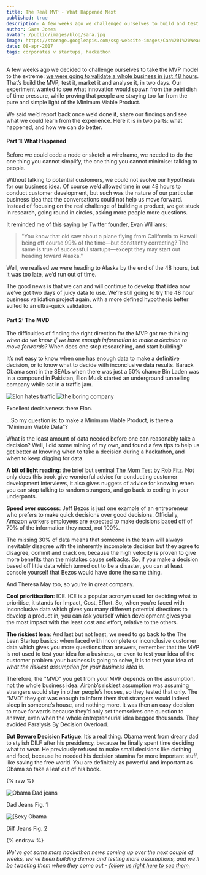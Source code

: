 ```yaml
---
title: The Real MVP - What Happened Next
published: true
description: A few weeks ago we challenged ourselves to build and test an MVP in 48 hours. We soon discovered we needed better MV "D"...
author: Sara Jones
avatar: /public/images/blog/sara.jpg
image: https://storage.googleapis.com/ssg-website-images/Can%20I%20Wear%20Shorts/startup-photos.jpg
date: 08-apr-2017
tags: corporates v startups, hackathon
---
```


A few weeks ago we decided to challenge ourselves to take the MVP model to the extreme: [we were going to validate a whole business in just 48 hours](https://solidstategroup.com/2017/06/02/2017/The-Real-MVP-Validating-a-Business-In-Two-Days/). That’s build the MVP, test it, market it and analyse it, in two days. Our experiment wanted to see what innovation would spawn from the petri dish of time pressure, while proving that people are straying too far from the pure and simple light of the Minimum Viable Product.

We said we’d report back once we’d done it, share our findings and see what we could learn from the experience. Here it is in two parts: what happened, and how we can do better.

#### Part 1: What Happened

Before we could code a node or sketch a wireframe, we needed to do the one thing you cannot simplify, the one thing you cannot minimise: talking to people.

Without talking to potential customers, we could not evolve our hypothesis for our business idea. Of course we’d allowed time in our 48 hours to conduct customer development, but such was the nature of our particular business idea that the conversations could not help us move forward. Instead of focusing on the real challenge of building a product, we got stuck in research, going round in circles, asking more people more questions.

It reminded me of this saying by Twitter founder, Evan Williams:

>"You know that old saw about a plane flying from California to Hawaii being off course 99% of the time—but constantly correcting? The same is true of successful startups—except they may start out heading toward Alaska."

Well, we realised we were heading to Alaska by the end of the 48 hours, but it was too late, we’d run out of time.

The good news is that we can and will continue to develop that idea now we’ve got two days of juicy data to use. We’re still going to try the 48 hour business validation project again, with a more defined hypothesis better suited to an ultra-quick validation.

#### Part 2: The MVD

The difficulties of finding the right direction for the MVP got me thinking: *when do we know if we have enough information to make a decision to move forwards?* When does one stop researching, and start building?

It’s not easy to know when one has enough data to make a definitive decision, or to know what to decide with inconclusive data results. Barack Obama sent in the SEALs when there was just a 50% chance Bin Laden was in a compound in Pakistan, Elon Musk started an underground tunnelling company while sat in a traffic jam.

![Elon hates traffic](https://storage.googleapis.com/ssg-website-images/Can%20I%20Wear%20Shorts/elon%20hates%20traffic.png)
![the boring company](https://storage.googleapis.com/ssg-website-images/Can%20I%20Wear%20Shorts/the%20boring%20company%20tweet.png)

Excellent decisiveness there Elon.

...So my question is: to make a Minimum Viable Product, is there a "Minimum Viable Data"?

What is the least amount of data needed before one can reasonably take a decision? Well, I did some mining of my own, and found a few tips to help us get better at knowing when to take a decision during a hackathon, and when to keep digging for data.

**A bit of light reading**: the brief but seminal [The Mom Test by Rob Fitz](https://www.amazon.co.uk/Mom-Test-customers-business-everyone/dp/1492180742). Not only does this book give wonderful advice for conducting customer development interviews, it also gives nuggets of advice for knowing when you can stop talking to random strangers, and go back to coding in your underpants.

**Speed over success**: Jeff Bezos is just one example of an entrepreneur who prefers to make quick decisions over good decisions. Officially, Amazon workers employees are expected to make decisions based off of 70% of the information they need, not 100%.

The missing 30% of data means that someone in the team will always inevitably disagree with the inherently incomplete decision but they agree to disagree, commit and crack on, because the high velocity is proven to give more benefits than the mistakes cause setbacks. So, if you make a decision based off little data which turned out to be a disaster, you can at least console yourself that Bezos would have done the same thing.

And Theresa May too, so you’re in great company.

**Cool prioritisation**: ICE. ICE is a popular acronym used for deciding what to prioritise, it stands for Impact, Cost, Effort. So, when you’re faced with inconclusive data which gives you many different potential directions to develop a product in, you can ask yourself which development gives you the most impact with the least cost and effort, relative to the others.

**The riskiest lean**: And last but not least, we need to go back to the The Lean Startup basics: when faced with incomplete or inconclusive customer data which gives you more questions than answers, remember that the MVP is not used to test your idea for a business, or even to test your idea of the customer problem your business is going to solve, it is to test your idea of *what the riskiest assumption for your business idea is*.

Therefore, the "MVD" you get from your MVP depends on the assumption, not the whole business idea. Airbnb’s riskiest assumption was assuming strangers would stay in other people’s houses, so they tested that only. The “MVD” they got was enough to inform them that strangers would indeed sleep in someone’s house, and nothing more. It was then an easy decision to move forwards because they’d only set themselves one question to answer, even when the whole entrepreneurial idea begged thousands. They avoided Paralysis By Decision Overload.

**But Beware Decision Fatigue**: It’s a real thing. Obama went from dreary dad to stylish DILF after his presidency, because he finally spent time deciding what to wear. He previously refused to make small decisions like clothing and food, because he needed his decision stamina for more important stuff, like saving the free world. You are definitely as powerful and important as Obama so take a leaf out of his book.

{% raw %}
    <div class="row">
        <div class="col-md-6">
            <img src="https://storage.googleapis.com/ssg-website-images/Can%20I%20Wear%20Shorts/obama%20dad%20jeans.jpg" alt="Obama Dad jeans" class="img-fluid" />
            <p class="text-center image-caption">Dad Jeans Fig. 1</p>
        </div>
        <div class="col-md-6">
        <img src="https://storage.googleapis.com/ssg-website-images/Can%20I%20Wear%20Shorts/obama-jeans.jpg" class="img-fluid" alt="[Sexy Obama" />
        <p class="text-center image-caption">Dilf Jeans Fig. 2</p>
        </div>
    </div>

{% endraw %}

*We’ve got some more hackathon news coming up over the next couple of weeks, we’ve been building demos and testing more assumptions, and we’ll be tweeting them when they come out - [follow us right here to see them.](https://twitter.com/solidstategroup)*
